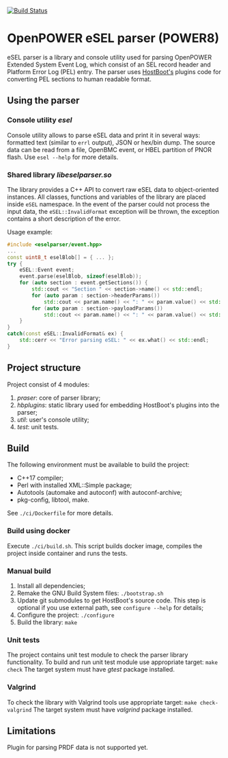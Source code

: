 [![Build Status](https://travis-ci.com/YADRO-KNS/openpower-esel-parser.svg?branch=master)](https://travis-ci.com/YADRO-KNS/openpower-esel-parser)

# OpenPOWER eSEL parser (POWER8)
eSEL parser is a library and console utility used for parsing OpenPOWER
Extended System Event Log, which consist of an SEL record header and Platform
Error Log (PEL) entry.
The parser uses [HostBoot's](https://github.com/open-power/hostboot) plugins
code for converting PEL sections to human readable format.

## Using the parser

### Console utility _esel_
Console utility allows to parse eSEL data and print it in several ways:
formatted text (similar to `errl` output), JSON or hex/bin dump.
The source data can be read from a file, OpenBMC event, or HBEL partition of
PNOR flash. Use `esel --help` for more details.

### Shared library _libeselparser.so_
The library provides a C++ API to convert raw eSEL data to object-oriented
instances. All classes, functions and variables of the library are placed
inside `eSEL` namespace.
In the event of the parser could not process the input data, the
`eSEL::InvalidFormat` exception will be thrown, the exception contains a short
description of the error.

Usage example:
```c++
#include <eselparser/event.hpp>
...
const uint8_t eselBlob[] = { ... };
try {
    eSEL::Event event;
    event.parse(eselBlob, sizeof(eselBlob));
    for (auto section : event.getSections()) {
        std::cout << "Section " << section->name() << std::endl;
        for (auto param : section->headerParams())
            std::cout << param.name() << ": " << param.value() << std::endl;
        for (auto param : section->payloadParams())
            std::cout << param.name() << ": " << param.value() << std::endl;
    }
}
catch(const eSEL::InvalidFormat& ex) {
    std::cerr << "Error parsing eSEL: " << ex.what() << std::endl;
}
```

## Project structure
Project consist of 4 modules:
1. _praser_: core of parser library;
2. _hbplugins_: static library used for embedding HostBoot's plugins into the
   parser;
3. _util_: user's console utility;
4. _test_: unit tests.

## Build
The following environment must be available to build the project:
- C++17 compiler;
- Perl with installed XML::Simple package;
- Autotools (automake and autoconf) with autoconf-archive;
- pkg-config, libtool, make.

See `./ci/Dockerfile` for more details.

### Build using docker
Execute `./ci/build.sh`.
This script builds docker image, compiles the project inside container and
runs the tests.

### Manual build
1. Install all dependencies;
2. Remake the GNU Build System files:
   `./bootstrap.sh`
3. Update git submodules to get HostBoot's source code. This step is optional
   if you use external path, see `configure --help` for details;
4. Configure the project:
   `./configure`
5. Build the library:
   `make`

### Unit tests
The project contains unit test module to check the parser library functionality.
To build and run unit test module use appropriate target:
`make check`
The target system must have _gtest_ package installed.

### Valgrind
To check the library with Valgrind tools use appropriate target:
`make check-valgrind`
The target system must have _valgrind_ package installed.

## Limitations
Plugin for parsing PRDF data is not supported yet.
